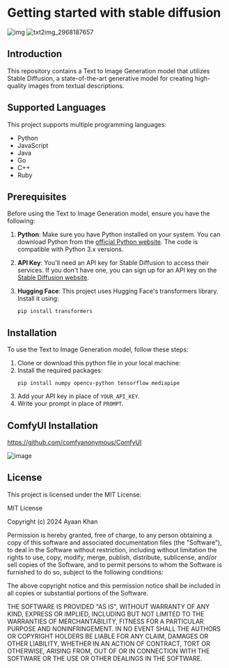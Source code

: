 # Getting started with stable diffusion
![img](https://github.com/ayaankhan28/GettingStartedStability/assets/98885614/dc49186d-3e63-42ed-8ef8-0f174cc43473)
![txt2img_2968187657](https://github.com/ayaankhan28/GettingStartedStability/assets/98885614/10fb1eed-ba15-4d04-b4e9-ea84108223fb)

## Introduction

This repository contains a Text to Image Generation model that utilizes Stable Diffusion, a state-of-the-art generative model for creating high-quality images from textual descriptions.

## Supported Languages

This project supports multiple programming languages:
- Python
- JavaScript
- Java
- Go
- C++
- Ruby

## Prerequisites

Before using the Text to Image Generation model, ensure you have the following:

1. **Python**: Make sure you have Python installed on your system. You can download Python from the [official Python website](https://www.python.org/downloads/). The code is compatible with Python 3.x versions.

2. **API Key**: You'll need an API key for Stable Diffusion to access their services. If you don't have one, you can sign up for an API key on the [Stable Diffusion website](https://stability.ai/).

3. **Hugging Face**: This project uses Hugging Face's transformers library. Install it using:
   ```
   pip install transformers
   ```

## Installation

To use the Text to Image Generation model, follow these steps:

1. Clone or download this python file in your local machine:
2. Install the required packages:
   ```
   pip install numpy opencv-python tensorflow mediapipe
   ```
3. Add your API key in place of `YOUR_API_KEY`.
4. Write your prompt in place of `PROMPT`.

## ComfyUI Installation 
https://github.com/comfyanonymous/ComfyUI

![image](https://github.com/ayaankhan28/GettingStartedStability/assets/98885614/9eefd732-d285-4763-a097-bffbccdbcb41)

## License

This project is licensed under the MIT License:

MIT License

Copyright (c) 2024 Ayaan Khan

Permission is hereby granted, free of charge, to any person obtaining a copy
of this software and associated documentation files (the "Software"), to deal
in the Software without restriction, including without limitation the rights
to use, copy, modify, merge, publish, distribute, sublicense, and/or sell
copies of the Software, and to permit persons to whom the Software is
furnished to do so, subject to the following conditions:

The above copyright notice and this permission notice shall be included in all
copies or substantial portions of the Software.

THE SOFTWARE IS PROVIDED "AS IS", WITHOUT WARRANTY OF ANY KIND, EXPRESS OR
IMPLIED, INCLUDING BUT NOT LIMITED TO THE WARRANTIES OF MERCHANTABILITY,
FITNESS FOR A PARTICULAR PURPOSE AND NONINFRINGEMENT. IN NO EVENT SHALL THE
AUTHORS OR COPYRIGHT HOLDERS BE LIABLE FOR ANY CLAIM, DAMAGES OR OTHER
LIABILITY, WHETHER IN AN ACTION OF CONTRACT, TORT OR OTHERWISE, ARISING FROM,
OUT OF OR IN CONNECTION WITH THE SOFTWARE OR THE USE OR OTHER DEALINGS IN THE
SOFTWARE.